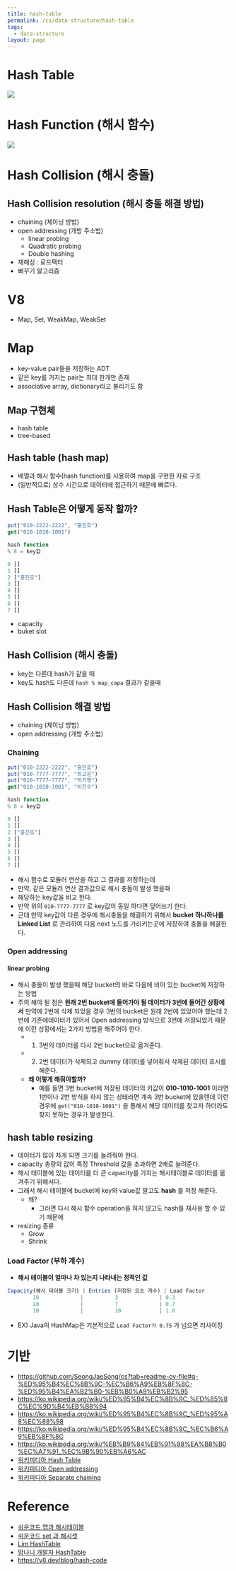 ```yaml
---
title: hash-table
permalink: /cs/data-structure/hash-table
tags:
  - data-structure
layout: page
---
```


# Hash Table

![](/assets/data-structure-hash-image01.png)

# Hash Function (해시 함수)

![](/assets/data-structure-hash-image02.png)

# Hash Collision (해시 충돌)

## Hash Collision resolution (해시 충돌 해결 방법)

- chaining (체이닝 방법)
- open addressing (개방 주소법)
	- linear probing
	- Quadratic probing
	- Double hashing
- 재해싱 : 로드팩터
- 뻐꾸기 알고리즘

# V8

- Map, Set, WeakMap, WeakSet

# Map

- key-value pair들을 저장하는 ADT
- 같은 key를 가지는 pair는 최대 한개만 존재
- associative array, dictionary라고 불리기도 함

## Map 구현체

- hash table
- tree-based

## Hash table (hash map)

- 배열과 해시 함수(hash function)를 사용하여 map을 구현한 자료 구조
- (일반적으로) 상수 시간으로 데이터에 접근하기 때문에 빠르다.

## Hash Table은 어떻게 동작 할까?

```ts
put("010-2222-2222", "홍진호")
get("010-1010-1001")

hash function
% 8 = key값

0 []
1 []
2 ["홍진호"]
3 []
4 []
5 []
6 []
7 []
```

- capacity
- buket slot

## Hash Collision (해시 충돌)

- key는 다른데 hash가 같을 때
- key도 hash도 다른데 `hash % map_capa` 결과가 같을때

## Hash Collision 해결 방법

- chaining (체이닝 방법)
- open addressing (개방 주소법)

### Chaining

```ts
put("010-2222-2222", "홍진호")
put("010-7777-7777", "최고운")
put("010-7777-7777", "럭키짱")
get("010-1010-1001", "이진수")

hash function
% 8 = key값

0 []
1 []
2 ["홍진호"]
3 []
4 []
5 []
6 []
7 []
```

- 해시 함수로 모듈러 연산을 하고 그 결과를 저장하는데
- 만약, 같은 모듈러 연산 결과값으로 해시 충돌이 발생 했을때
- 해당하는 key값을 비교 한다.
- 만약 위의 `010-7777-7777` 로 key값이 동일 하다면 덮어쓰기 한다.
- 근데 만약 key값이 다른 경우에 해시충돌을 해결하기 위해서 **bucket 하나하나를 Linked List** 로 관리하여 다음 next 노드를 가리키는곳에 저장하여 충돌을 해결한다.

### Open addressing

#### linear probing

- 해시 충돌이 발생 했을때 해당 bucket의 바로 다음에 비어 있는 bucket에 저장하는 방법
- 주의 해야 될 점은 **원래 2번 bucket에 들어가야 될 데이터가 3번에 들어간 상황에서** 만약에 2번에 삭제 되었을 경우 3번의 bucket은 원래 2번에 있었어야 했는데 2번에 기존에데이터가 있어서 Open addressing 방식으로 3번에 저장되었기 때문에 이런 상황에서는 2가지 방법을 해주어야 한다.
	- 1) 3번의 데이터를 다시 2번 bucket으로 옮겨준다.
	- 2) 2번 데이터가 삭제되고 dummy 데이터를 넣어줘서 삭제된 데이터 표시를 해준다.
	- **왜 이렇게 해줘야할까?**
		- 예를 들면 3번 bucket에 저장된 데이터의 키값이 **010-1010-1001** 이라면 1번이나 2번 방식을 하지 않는 상태라면 계속 3번 bucket에 있을텐데 이런 경우에 `get("010-1010-1001")` 을 통해서 해당 데이터를 찾고자 하더라도 찾지 못하는 경우가 발생한다.

## hash table resizing

- 데이터가 많이 차게 되면 크기를 늘려줘야 한다.
- capacity 총량의 값이 특정 Threshold 값을 초과하면 2배로 늘려준다.
- 해시 테이블에 있는 데이터를 더 큰 capacity를 가지는 해시테이블로 데이터를 옮겨주기 위해서다.
- 그래서 해시 테이블에 bucket에 key와 value값 말고도 **hash** 를 저장 해준다.
	- 왜?
		- 그러면 다시 해시 함수 operation을 하지 않고도 hash를 재사용 할 수 있기 때문에
- resizing 종류
	- Grow
	- Shrink

### Load Factor (부하 계수)

- **해시 테이블이 얼마나 차 있는지 나타내는 정적인 값** 

```ts
Capacity(해시 테이블 크기) | Entries (저장된 요소 개수) | Load Factor
        10             |          3             | 0.3
        10             |          7             | 0.7
        10             |          10            | 1.0
```

- EX) Java의 HashMap은 기본적으로 `Load Factor가 0.75` 가 넘으면 리사이징


# 기반

- https://github.com/SeongJaeSong/cs?tab=readme-ov-file#q-%ED%95%B4%EC%8B%9C-%EC%B6%A9%EB%8F%8C-%ED%95%B4%EA%B2%B0-%EB%B0%A9%EB%B2%95
- https://ko.wikipedia.org/wiki/%ED%95%B4%EC%8B%9C_%ED%85%8C%EC%9D%B4%EB%B8%94
- https://ko.wikipedia.org/wiki/%ED%95%B4%EC%8B%9C_%ED%95%A8%EC%88%98
- https://ko.wikipedia.org/wiki/%ED%95%B4%EC%8B%9C_%EC%B6%A9%EB%8F%8C
- https://ko.wikipedia.org/wiki/%EB%B9%84%EB%91%98%EA%B8%B0%EC%A7%91_%EC%9B%90%EB%A6%AC
- [위키피디아 Hash Table](https://en.wikipedia.org/wiki/Hash_table) 
- [위키피디아 Open addressing](https://en.wikipedia.org/wiki/Open_addressing) 
- [위키피디아 Separate chaining](https://en.wikipedia.org/wiki/Hash_table#Separate_chaining) 


# Reference

- [쉬운코드 맵과 해시테이블](https://www.youtube.com/watch?v=ZBu_slSH5Sk&t=1s) 
- [쉬운코드 set 과 해시셋](https://www.youtube.com/watch?v=IkImFugfFQk&t=7s) 
- [Lim HashTable](https://www.youtube.com/watch?v=Vi0hauJemxA) 
- [망나니 개발자 HashTable](https://mangkyu.tistory.com/102) 
- https://v8.dev/blog/hash-code
